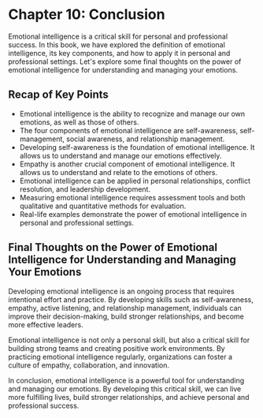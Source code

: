Chapter 10: Conclusion
======================

Emotional intelligence is a critical skill for personal and professional success. In this book, we have explored the definition of emotional intelligence, its key components, and how to apply it in personal and professional settings. Let's explore some final thoughts on the power of emotional intelligence for understanding and managing your emotions.

Recap of Key Points
-------------------

* Emotional intelligence is the ability to recognize and manage our own emotions, as well as those of others.
* The four components of emotional intelligence are self-awareness, self-management, social awareness, and relationship management.
* Developing self-awareness is the foundation of emotional intelligence. It allows us to understand and manage our emotions effectively.
* Empathy is another crucial component of emotional intelligence. It allows us to understand and relate to the emotions of others.
* Emotional intelligence can be applied in personal relationships, conflict resolution, and leadership development.
* Measuring emotional intelligence requires assessment tools and both qualitative and quantitative methods for evaluation.
* Real-life examples demonstrate the power of emotional intelligence in personal and professional settings.

Final Thoughts on the Power of Emotional Intelligence for Understanding and Managing Your Emotions
--------------------------------------------------------------------------------------------------

Developing emotional intelligence is an ongoing process that requires intentional effort and practice. By developing skills such as self-awareness, empathy, active listening, and relationship management, individuals can improve their decision-making, build stronger relationships, and become more effective leaders.

Emotional intelligence is not only a personal skill, but also a critical skill for building strong teams and creating positive work environments. By practicing emotional intelligence regularly, organizations can foster a culture of empathy, collaboration, and innovation.

In conclusion, emotional intelligence is a powerful tool for understanding and managing our emotions. By developing this critical skill, we can live more fulfilling lives, build stronger relationships, and achieve personal and professional success.
